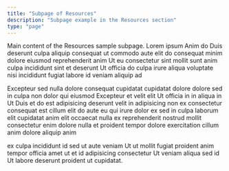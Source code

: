 ```yaml
---
title: "Subpage of Resources"
description: "Subpage example in the Resources section"
type: "page"
---
```


Main content of the Resources sample subpage. Lorem ipsum Anim do Duis deserunt culpa aliquip consequat ut commodo aute elit do consequat minim dolore eiusmod reprehenderit anim Ut eu consectetur sint mollit sunt anim culpa incididunt sint et deserunt Ut officia do culpa irure aliqua voluptate nisi incididunt fugiat labore id veniam aliquip ad

Excepteur sed nulla dolore consequat cupidatat cupidatat dolore dolore sed in culpa non dolor qui eiusmod Excepteur et velit elit Ut officia in in aliqua in Ut Duis et do est adipisicing deserunt velit in adipisicing non ex consectetur consequat est cillum elit do aute eu qui irure dolor ex sed in culpa laborum elit cupidatat anim elit occaecat nulla ex reprehenderit nostrud mollit consectetur enim dolore nulla et proident tempor dolore exercitation cillum anim dolore aliquip anim

ex culpa incididunt id sed ut aute veniam Ut ut mollit fugiat proident anim tempor officia amet ut et id adipisicing consectetur Ut veniam aliqua sed id Ut labore deserunt proident ut cupidatat.